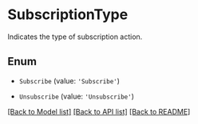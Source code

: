 # SubscriptionType

Indicates the type of subscription action.

## Enum

* `Subscribe` (value: `'Subscribe'`)

* `Unsubscribe` (value: `'Unsubscribe'`)

[[Back to Model list]](../README.md#documentation-for-models) [[Back to API list]](../README.md#documentation-for-api-endpoints) [[Back to README]](../README.md)
